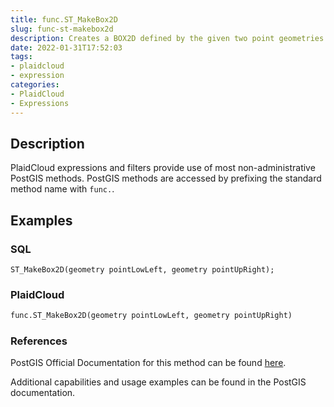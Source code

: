 ```yaml
---
title: func.ST_MakeBox2D
slug: func-st-makebox2d
description: Creates a BOX2D defined by the given two point geometries
date: 2022-01-31T17:52:03
tags:
- plaidcloud
- expression
categories:
- PlaidCloud
- Expressions
---
```



## Description


PlaidCloud expressions and filters provide use of most non-administrative PostGIS methods. PostGIS methods are accessed by prefixing the standard method name with `func.`.



## Examples


### SQL



```
ST_MakeBox2D(geometry pointLowLeft, geometry pointUpRight);
```


### PlaidCloud



```python
func.ST_MakeBox2D(geometry pointLowLeft, geometry pointUpRight)
```


### References


PostGIS Official Documentation for this method can be found [here](https://postgis.net/docs/manual-3.1/ST_MakeBox2D.html).



Additional capabilities and usage examples can be found in the PostGIS documentation.

